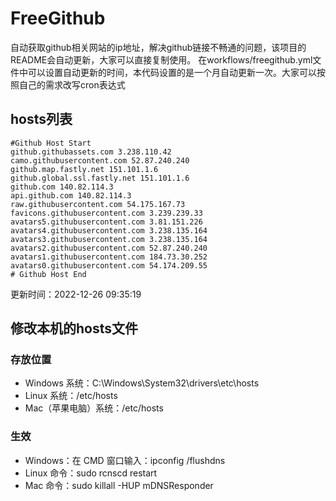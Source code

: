 # FreeGithub
自动获取github相关网站的ip地址，解决github链接不畅通的问题，该项目的README会自动更新，大家可以直接复制使用。
在workflows/freegithub.yml文件中可以设置自动更新的时间，本代码设置的是一个月自动更新一次。大家可以按照自己的需求改写cron表达式

## hosts列表
```base
#Github Host Start
github.githubassets.com 3.238.110.42
camo.githubusercontent.com 52.87.240.240
github.map.fastly.net 151.101.1.6
github.global.ssl.fastly.net 151.101.1.6
github.com 140.82.114.3
api.github.com 140.82.114.3
raw.githubusercontent.com 54.175.167.73
favicons.githubusercontent.com 3.239.239.33
avatars5.githubusercontent.com 3.81.151.226
avatars4.githubusercontent.com 3.238.135.164
avatars3.githubusercontent.com 3.238.135.164
avatars2.githubusercontent.com 52.87.240.240
avatars1.githubusercontent.com 184.73.30.252
avatars0.githubusercontent.com 54.174.209.55
# Github Host End
```

更新时间：2022-12-26 09:35:19

## 修改本机的hosts文件
### 存放位置
* Windows 系统：C:\Windows\System32\drivers\etc\hosts
* Linux 系统：/etc/hosts
* Mac（苹果电脑）系统：/etc/hosts

### 生效
* Windows：在 CMD 窗口输入：ipconfig /flushdns
* Linux 命令：sudo rcnscd restart
* Mac 命令：sudo killall -HUP mDNSResponder